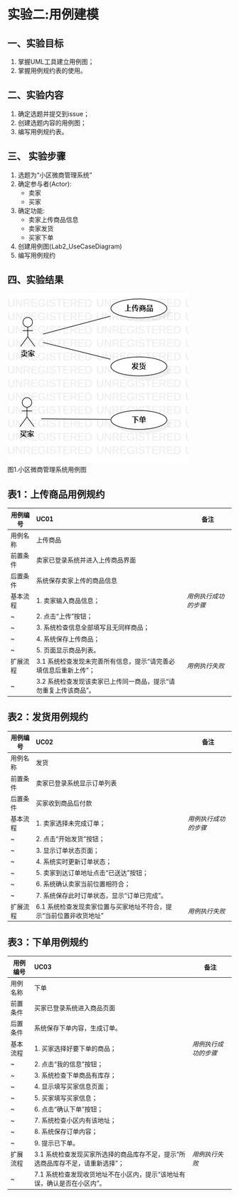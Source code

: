 # 实验二:用例建模

## 一、实验目标

1. 掌握UML工具建立用例图；  
2. 掌握用例规约表的使用。

## 二、实验内容

1. 确定选题并提交到issue；  
2. 创建选题内容的用例图；  
3. 编写用例规约表。

## 三、 实验步骤  

1. 选题为“小区微商管理系统”
2. 确定参与者(Actor):  
      - 卖家
      - 买家
3. 确定功能:   
      - 卖家上传商品信息
      - 卖家发货
      - 买家下单
4. 创建用例图(Lab2_UseCaseDiagram)
5. 编写用例规约


## 四、实验结果  

![lab2UML用例图](./Lab2_UseCaseDiagram.jpg)  
图1.小区微商管理系统用例图  


## 表1：上传商品用例规约  

用例编号  | UC01 | 备注  
-|:-|-  
用例名称  | 上传商品  |   
前置条件  | 卖家已登录系统并进入上传商品界面   |    
后置条件  | 系统保存卖家上传的商品信息   |    
基本流程  | 1. 卖家输入商品信息；  |*用例执行成功的步骤*    
~| 2. 点击“上传”按钮；  |   
~| 3. 系统检查信息全部填写且无同样商品；  |   
~| 4. 系统保存上传商品；  |    
~| 5. 页面显示商品列表。  |    
扩展流程  | 3.1 系统检查发现未完善所有信息，提示“请完善必填信息后重新上传”；  |*用例执行失败*    
~| 3.2 系统检查发现该卖家已上传同一商品，提示“请勿重复上传该商品”。  |  

## 表2：发货用例规约  

用例编号  | UC02 | 备注  
-|:-|-  
用例名称  | 发货  |   
前置条件  | 卖家已登录系统显示订单列表   |    
后置条件  | 买家收到商品后付款    |    
基本流程  | 1. 卖家选择未完成订单；  |*用例执行成功的步骤*    
~| 2. 点击“开始发货”按钮；  |   
~| 3. 显示订单状态页面；  |   
~| 4. 系统实时更新订单状态；  |    
~| 5. 卖家到达订单地址点击“已送达”按钮；  |   
~| 6. 系统确认卖家当前位置相符合；  |   
~| 7. 系统保存此时订单状态，显示“订单已完成”。  |   
扩展流程  |  6.1 系统检查发现卖家位置与买家地址不符合，提示“当前位置非收货地址”  |*用例执行失败*     

## 表3：下单用例规约  

用例编号  | UC03 | 备注  
-|:-|-  
用例名称  | 下单  |   
前置条件  | 买家已登录系统进入商品页面   |    
后置条件  | 系统保存下单内容，生成订单。     |    
基本流程  | 1. 买家选择好要下单的商品；  |*用例执行成功的步骤*    
~| 2. 点击“我的信息”按钮；  |   
~| 3. 系统检查下单商品有库存；  |   
~| 4. 显示填写买家信息页面；  |    
~| 5. 买家填写买家信息；  |    
~| 6. 点击“确认下单”按钮；  |   
~| 7. 系统检查小区内有该地址；  |   
~| 8. 系统保存订单内容；  |    
~| 9. 提示已下单。  |   
扩展流程  | 3.1 系统检查发现买家所选择的商品库存不足，提示“所选商品库存不足，请重新选择”；  |*用例执行失败*    
~| 7.1 系统检查发现收货地址不在小区内，提示“该地址有误，确认是否在小区内”。  |  
